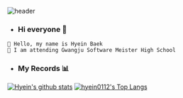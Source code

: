 ![header](https://capsule-render.vercel.app/api?type=waving&color=gradient&height=300&section=header&text=Baek%20Hyein&fontSize=85)

- ### Hi everyone 🙌
```
👋 Hello, my name is Hyein Baek
🏫 I am attending Gwangju Software Meister High School
```    

- ### My Records 📊
[![Hyein's github stats](https://github-readme-stats.vercel.app/api?username=hyein0112)](https://github.com/hyein0112) 
[![hyein0112's Top Langs](https://github-readme-stats.vercel.app/api/top-langs/?username=hyein0112&layout=compact)](https://github.com/anuraghazra/github-readme-stats)

